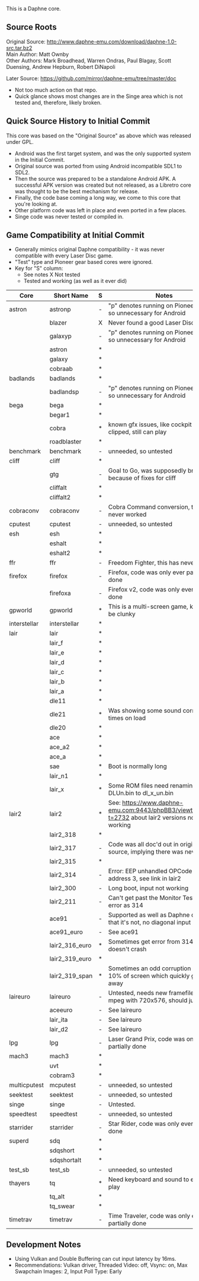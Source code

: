 This is a Daphne core.  
  
  
Source Roots
------------
Original Source:  http://www.daphne-emu.com/download/daphne-1.0-src.tar.bz2  
Main Author:      Matt Ownby  
Other Authors:    Mark Broadhead, Warren Ondras, Paul Blagay, Scott Duensing, Andrew Hepburn, Robert DiNapoli  
  
Later Source:     https://github.com/mirror/daphne-emu/tree/master/doc  
- Not too much action on that repo.
- Quick glance shows most changes are in the Singe area which is not tested and, therefore, likely broken.
  
  
Quick Source History to Initial Commit
--------------------------------------
This core was based on the "Original Source" as above which was released under GPL.
- Android was the first target system, and was the only supported system in the Initial Commit.
- Original source was ported from using Android incompatible SDL1 to SDL2.
- Then the source was prepared to be a standalone Android APK.  A successful APK version was created but not released, as a Libretro core was thought to be the best mechanism for release.
- Finally, the code base coming a long way, we come to this core that you're looking at.
- Other platform code was left in place and even ported in a few places.
- Singe code was never tested or compiled in.
  
  
Game Compatibility at Initial Commit
------------------------------------
- Generally mimics original Daphne compatibility - it was never compatible with every Laser Disc game.
- "Test" type and Pioneer gear based cores were ignored.
- Key for "S" column:
  -  See notes
  X  Not tested
  *  Tested and working (as well as it ever did)
  
|Core          |Short Name      |S|Notes                                                                                            |
|--------------|----------------|-|-------------------------------------------------------------------------------------------------|
|astron        |astronp         |-|"p" denotes running on Pioneer gear, so unnecessary for Android                                  |
|              |blazer          |X|Never found a good Laser Disc                                                                    |
|              |galaxyp         |-|"p" denotes running on Pioneer gear, so unnecessary for Android                                  |
|              |astron          |*|                                                                                                 |
|              |galaxy          |*|                                                                                                 |
|              |cobraab         |*|                                                                                                 |
|badlands      |badlands        |*|                                                                                                 |
|              |badlandsp       |-|"p" denotes running on Pioneer gear, so unnecessary for Android                                  |
|bega          |bega            |*|                                                                                                 |
|              |begar1          |*|                                                                                                 |
|              |cobra           |*|known gfx issues, like cockpit being clipped, still can play                                     |
|              |roadblaster     |*|                                                                                                 |
|benchmark     |benchmark       |-|unneeded, so untested                                                                            |
|cliff         |cliff           |*|                                                                                                 |
|              |gtg             |-|Goal to Go, was supposedly broken because of fixes for cliff                                     |
|              |cliffalt        |*|                                                                                                 |
|              |cliffalt2       |*|                                                                                                 |
|cobraconv     |cobraconv       |-|Cobra Command conversion, this has never worked                                                  |
|cputest       |cputest         |-|unneeded, so untested                                                                            |
|esh           |esh             |*|                                                                                                 |
|              |eshalt          |*|                                                                                                 |
|              |eshalt2         |*|                                                                                                 |
|ffr           |ffr             |-|Freedom Fighter, this has never worked                                                           |
|firefox       |firefox         |-|Firefox, code was only ever partially done                                                       |
|              |firefoxa        |-|Firefox v2, code was only ever partially done                                                    |
|gpworld       |gpworld         |*|This is a multi-screen game, known to be clunky                                                  |
|interstellar  |interstellar    |*|                                                                                                 |
|lair          |lair            |*|                                                                                                 |
|              |lair_f          |*|                                                                                                 |
|              |lair_e          |*|                                                                                                 |
|              |lair_d          |*|                                                                                                 |
|              |lair_c          |*|                                                                                                 |
|              |lair_b          |*|                                                                                                 |
|              |lair_a          |*|                                                                                                 |
|              |dle11           |*|                                                                                                 |
|              |dle21           |*|Was showing some sound corruption at times on load                                               |
|              |dle20           |*|                                                                                                 |
|              |ace             |*|                                                                                                 |
|              |ace_a2          |*|                                                                                                 |
|              |ace_a           |*|                                                                                                 |
|              |sae             |*|Boot is normally long                                                                            |
|              |lair_n1         |*|                                                                                                 |
|              |lair_x          |*|Some ROM files need renaming from DLUn.bin to dl_x_un.bin                                        |
|lair2         |lair2           |*|See: https://www.daphne-emu.com:9443/phpBB3/viewtopic.php?t=2732 about lair2 versions not working|
|              |lair2_318       |*|                                                                                                 |
|              |lair2_317       |-|Code was all doc'd out in original source, implying there was never a 317                        |
|              |lair2_315       |*|                                                                                                 |
|              |lair2_314       |-|Error: EEP unhandled OPCode 0 with address 3, see link in lair2                                  |
|              |lair2_300       |-|Long boot, input not working                                                                     |
|              |lair2_211       |-|Can't get past the Monitor Test, same error as 314                                               |
|              |ace91           |-|Supported as well as Daphne can, in that it's not, no diagonal input                             |
|              |ace91_euro      |-|See ace91                                                                                        |
|              |lair2_316_euro  |*|Sometimes get error from 314 but doesn't crash                                                   |
|              |lair2_319_euro  |*|                                                                                                 |
|              |lair2_319_span  |*|Sometimes an odd corruption in top 10% of screen which quickly goes away                         |
|laireuro      |laireuro        |-|Untested, needs new framefile and mpeg with 720x576, should just work                            |
|              |aceeuro         |-|See laireuro                                                                                     |
|              |lair_ita        |-|See laireuro                                                                                     |
|              |lair_d2         |-|See laireuro                                                                                     |
|lpg           |lpg             |-|Laser Grand Prix, code was only ever partially done                                              |
|mach3         |mach3           |*|                                                                                                 |
|              |uvt             |*|                                                                                                 |
|              |cobram3         |*|                                                                                                 |
|multicputest  |mcputest        |-|unneeded, so untested                                                                            |
|seektest      |seektest        |-|unneeded, so untested                                                                            |
|singe         |singe           |-|Untested.                                                                                        |
|speedtest     |speedtest       |-|unneeded, so untested                                                                            |
|starrider     |starrider       |-|Star Rider, code was only ever partially done                                                    |
|superd        |sdq             |*|                                                                                                 |
|              |sdqshort        |*|                                                                                                 |
|              |sdqshortalt     |*|                                                                                                 |
|test_sb       |test_sb         |-|unneeded, so untested                                                                            |
|thayers       |tq              |*|Need keyboard and sound to effectively play                                                      |
|              |tq_alt          |*|                                                                                                 |
|              |tq_swear        |*|                                                                                                 |
|timetrav      |timetrav        |-|Time Traveler, code was only ever partially done                                                 |
  
  
Development Notes
-----------------
- Using Vulkan and Double Buffering can cut input latency by 16ms.
- Recommendations: Vulkan driver, Threaded Video: off, Vsync: on, Max Swapchain Images: 2, Input Poll Type: Early
